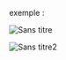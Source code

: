 exemple :

![Sans titre](https://github.com/fk-crafter/html-css-js-progress-bar/assets/127132293/76173f84-6259-432f-88cc-73100f734eb3)

![Sans titre2](https://github.com/fk-crafter/html-css-js-progress-bar/assets/127132293/cf1be450-2ee3-4a59-82a9-65f8a2d9df22)
